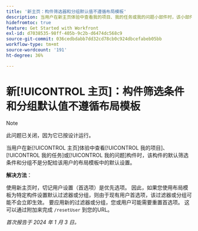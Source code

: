 ```yaml
---
title: '新主页：构件筛选器和分组默认值不遵循布局模板'
description: 当用户在新主页体验中查看我的项目、我的任务或我的问题小部件时，该小部件的默认筛选器和分组不是分配给该用户的布局模板中的默认设置。
hidefromtoc: true
feature: Get Started with Workfront
exl-id: d7038535-98ff-405b-9c2b-d6474dc568c9
source-git-commit: 036cedbdabb7dd32cd78cb0c924dbcefabeb05bb
workflow-type: tm+mt
source-wordcount: '191'
ht-degree: 36%

---
```


# 新[!UICONTROL 主页]：构件筛选条件和分组默认值不遵循布局模板

>[!NOTE]
>
>此问题已关闭，因为它已按设计运行。

当用户在新[!UICONTROL 主页]体验中查看[!UICONTROL 我的项目]、[!UICONTROL 我的任务]或[!UICONTROL 我的问题]构件时，该构件的默认筛选条件和分组不是分配给该用户的布局模板中的默认设置。

**解决方法**：

使用新主页时，切记用户设置（首选项）是优先选项。 因此，如果您使用布局模板为特定构件设置默认过滤器或分组，则由于现有用户首选项，该过滤器或分组可能不会立即生效。 要应用新的过滤器或分组，您或用户可能需要重置首选项。 这可以通过附加来完成 `/resetUser` 到您的URL。

_首次报告于 2024 年 1 月 3 日。_
